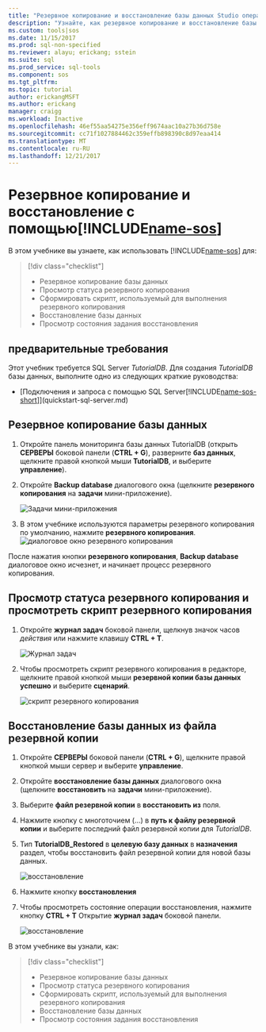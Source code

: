 ```yaml
---
title: "Резервное копирование и восстановление базы данных Studio операций SQL (Предварительная версия) | Документы Microsoft"
description: "Узнайте, как резервное копирование и восстановление базы данных Studio операций SQL (Предварительная версия)"
ms.custom: tools|sos
ms.date: 11/15/2017
ms.prod: sql-non-specified
ms.reviewer: alayu; erickang; sstein
ms.suite: sql
ms.prod_service: sql-tools
ms.component: sos
ms.tgt_pltfrm: 
ms.topic: tutorial
author: erickangMSFT
ms.author: erickang
manager: craigg
ms.workload: Inactive
ms.openlocfilehash: 46ef55aa54275e356eff9674aac10a27b36d758e
ms.sourcegitcommit: cc71f1027884462c359effb898390c8d97eaa414
ms.translationtype: MT
ms.contentlocale: ru-RU
ms.lasthandoff: 12/21/2017
---
```

# <a name="backup-and-restore-using-includename-sosincludesname-sos-shortmd"></a>Резервное копирование и восстановление с помощью[!INCLUDE[name-sos](../includes/name-sos-short.md)]

В этом учебнике вы узнаете, как использовать [!INCLUDE[name-sos](../includes/name-sos-short.md)] для:
> [!div class="checklist"]
> * Резервное копирование базы данных 
> * Просмотр статуса резервного копирования
> * Сформировать скрипт, используемый для выполнения резервного копирования
> * Восстановление базы данных
> * Просмотр состояния задания восстановления

## <a name="prerequisites"></a>предварительные требования

Этот учебник требуется SQL Server *TutorialDB*. Для создания *TutorialDB* базы данных, выполните одно из следующих краткие руководства:

- [Подключения и запроса с помощью SQL Server[!INCLUDE[name-sos-short](../includes/name-sos-short.md)]](quickstart-sql-server.md)


## <a name="backup-a-database"></a>Резервное копирование базы данных

1. Откройте панель мониторинга базы данных TutorialDB (открыть **СЕРВЕРЫ** боковой панели (**CTRL + G**), разверните **баз данных**, щелкните правой кнопкой мыши **TutorialDB**, и выберите **управление**). 

2. Откройте **Backup database** диалогового окна (щелкните **резервного копирования** на **задачи** мини-приложение).

   ![Задачи мини-приложения](./media/tutorial-backup-restore-sql-server/tasks.png)

3. В этом учебнике используются параметры резервного копирования по умолчанию, нажмите **резервного копирования**.
   ![диалоговое окно резервного копирования](./media/tutorial-backup-restore-sql-server/backup-dialog.png)

После нажатия кнопки **резервного копирования**, **Backup database** диалоговое окно исчезнет, и начинает процесс резервного копирования.

## <a name="view-the-backup-status-and-view-the-backup-script"></a>Просмотр статуса резервного копирования и просмотреть скрипт резервного копирования

1. Откройте **журнал задач** боковой панели, щелкнув значок часов *действия* или нажмите клавишу **CTRL + T**.

   ![Журнал задач](./media/tutorial-backup-restore-sql-server/task-history.png)

2. Чтобы просмотреть скрипт резервного копирования в редакторе, щелкните правой кнопкой мыши **резервной копии базы данных успешно** и выберите **сценарий**.

   ![скрипт резервного копирования](./media/tutorial-backup-restore-sql-server/task-script.png) 

## <a name="restore-a-database-from-a-backup-file"></a>Восстановление базы данных из файла резервной копии


1. Откройте **СЕРВЕРЫ** боковой панели (**CTRL + G**), щелкните правой кнопкой мыши сервер и выберите **управление**. 

2. Откройте **восстановление базы данных** диалогового окна (щелкните **восстановить** на **задачи** мини-приложение).

2. Выберите **файл резервной копии** в **восстановить из** поля. 

3. Нажмите кнопку с многоточием (...) в **путь к файлу резервной копии** и выберите последний файл резервной копии для *TutorialDB*.

3. Тип **TutorialDB_Restored** в **целевую базу данных** в **назначения** раздел, чтобы восстановить файл резервной копии для новой базы данных.

   ![восстановление](./media/tutorial-backup-restore-sql-server/restore.png)

4. Нажмите кнопку **восстановления**

5. Чтобы просмотреть состояние операции восстановления, нажмите кнопку **CTRL + T** Открытие **журнал задач** боковой панели.

   ![восстановление](./media/tutorial-backup-restore-sql-server/task-history-restore.png)


В этом учебнике вы узнали, как:
> [!div class="checklist"]
> * Резервное копирование базы данных 
> * Просмотр статуса резервного копирования
> * Сформировать скрипт, используемый для выполнения резервного копирования
> * Восстановление базы данных
> * Просмотр состояния задания восстановления

